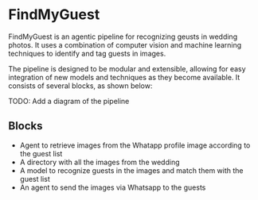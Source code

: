 # FindMyGuest

FindMyGuest is an agentic pipeline for recognizing geusts in wedding photos. It uses a combination of computer vision and machine learning techniques to identify and tag guests in images.

The pipeline is designed to be modular and extensible, allowing for easy integration of new models and techniques as they become available.
It consists of several blocks, as shown below:

TODO: Add a diagram of the pipeline

## Blocks
- Agent to retrieve images from the Whatapp profile image according to the guest list
- A directory with all the images from the wedding
- A model to recognize guests in the images and match them with the guest list
- An agent to send the images via Whatsapp to the guests


